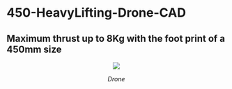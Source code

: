 # 450-HeavyLifting-Drone-CAD

## Maximum thrust up to 8Kg with the foot print of a 450mm size

<p align="center">
  <img  src="https://github.com/Archfx/450-HeavyLifting-Drone-CAD/drone.gif">
<p align="center">
<em>Drone</em>
